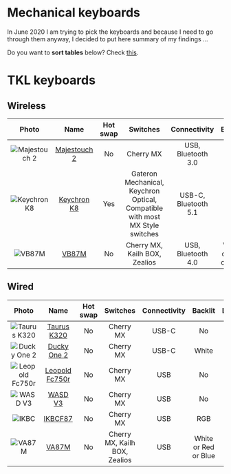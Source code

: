 # Mechanical keyboards

In June 2020 I am trying to pick the keyboards and because I need to go through them anyway, I decided to put here summary of my findings ...

Do you want to **sort tables** below? Check [this](https://stackoverflow.com/questions/42843288/is-there-any-way-to-make-markdown-tables-sortable).

# TKL keyboards

## Wireless
| Photo                        | Name                           | Hot swap | Switches                                                                     | Connectivity         | Backlit              | Layout    | KRO |
| :--------------------------: | :----------------------------: | :------: | :---------------------------------------------------------------------------:| :------------------: | :------------------: | :-------: | :-: |
| ![Majestouch 2][Majestouch2] | [Majestouch 2][Majestouch2Web] | No       | Cherry MX                                                                    | USB, Bluetooth 3.0   | No                   | ANSI, ISO | NK  |
| ![Keychron K8][KeychronK8]   | [Keychron K8][KeychronK8Web]   | Yes      | Gateron Mechanical, Keychron Optical, Compatible with most MX Style switches | USB-C, Bluetooth 5.1 | RGB                  | ANSI      | NK  |
| ![VB87M][VB87M]              | [VB87M][VB87MWeb]              | No       | Cherry MX, Kailh BOX, Zealios                                                | USB, Bluetooth 4.0   | White or Red or Blue | ANSI, ISO | 6K  |

## Wired
| Photo                            | Name                               | Hot swap | Switches  | Connectivity      | Backlit | Layout               | KRO |
| :------------------------------: | :--------------------------------: | :------: | :-------: | :---------------: | :-----: | :------------------: | :-: |
| ![Taurus K320][TaurusK320]       | [Taurus K320][TaurusK320Web]       | No       | Cherry MX | USB-C             | No      | ANSI                 | NK  |
| ![Ducky One 2][DuckyOne2]        | [Ducky One 2][DuckyOne2Web]        | No       | Cherry MX | USB-C             | White   | ANSI, ISO            | NK  |
| ![Leopold Fc750r][LeopoldFc750r] | [Leopold Fc750r][LeopoldFc750rWeb] | No       | Cherry MX | USB               | No      | ANSI                 | 6K  |
| ![WASD V3][WASDV3]               | [WASD V3][WASDV3Web]               | No       | Cherry MX | USB               | No      | ANSI, ISO            | NK  |
| ![IKBC][IKBCF87]                 | [IKBCF87][IKBCF87Web]              | No       | Cherry MX | USB               | RGB     | ANSI, ISO            | NK  |
| ![VA87M][VA87M]                  | [VA87M][VA87MWeb]                  | No       | Cherry MX, Kailh BOX, Zealios | USB     | White or Red or Blue | ANSI, ISO | NK  |




[TaurusK320Web]: https://www.durgod.com/page9?_l=en&product_id=47
[Majestouch2Web]: https://www.diatec.co.jp/en/det.php?prod_c=2643
[VA87MWeb]: https://en.varmilo.com/keyboardproscenium/
[VB87MWeb]: https://en.varmilo.com/keyboardproscenium/
[KeychronK8Web]: https://www.keychron.com/pages/keychron-k8-wireless-mechanical-keyboard
[DuckyOne2Web]: https://www.duckychannel.com.tw/en/Ducky-One2-White-LED-TKL
[LeopoldFc750rWeb]: https://www.harum.io/products/leopold-fc750r-pd-gray-blue?variant=17281372192819
[WASDV3Web]: https://www.wasdkeyboards.com/wasd-v3-87-key-doubleshot-abs-gmk-penumbra-mechanical-keyboard.html
[IKBCF87Web]: http://www.ikbc.com.tw/f87

[TaurusK320]: Images/TKL/TaurusK320.png
[Majestouch2]: Images/TKL/Majestouch2.jpg
[VA87M]: Images/TKL/VA87M.jpg
[VB87M]: Images/TKL/VA87M.jpg
[KeychronK8]: Images/TKL/KeychronK8.jpeg
[DuckyOne2]: Images/TKL/DuckyOne2.png
[LeopoldFc750r]: Images/TKL/LeopoldFc750r.png
[WASDV3]: Images/TKL/WASDV3.jpg
[IKBCF87]: Images/TKL/IKBCF87.jpg